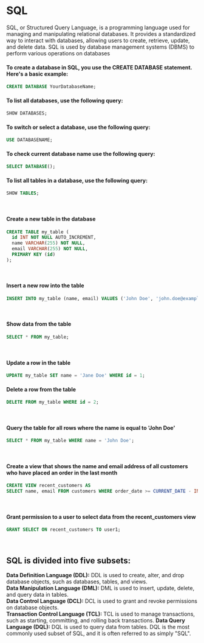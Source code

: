 # SQL
SQL, or Structured Query Language, is a programming language used for managing and manipulating relational databases. It provides a standardized way to interact with databases, allowing users to create, retrieve, update, and delete data. SQL is used by database management systems (DBMS) to perform various operations on databases

#### To create a database in SQL, you use the CREATE DATABASE statement. Here's a basic example:
```sql
CREATE DATABASE YourDatabaseName;
```
#### To list all databases, use the following query:
```sql
SHOW DATABASES;
```
#### To switch or select a database, use the following query:
```sql
USE DATABASENAME;
```
#### To check current database name use the following query:
```sql
SELECT DATABASE();
```
#### To list all tables in a database, use the following query:
```sql
SHOW TABLES;
```

<br>

#### Create a new table in the database
```sql
CREATE TABLE my_table (
  id INT NOT NULL AUTO_INCREMENT,
  name VARCHAR(255) NOT NULL,
  email VARCHAR(255) NOT NULL,
  PRIMARY KEY (id)
);
```
<br>

#### Insert a new row into the table
```sql
INSERT INTO my_table (name, email) VALUES ('John Doe', 'john.doe@example.com');
```
<br>

#### Show data from the table
```sql
SELECT * FROM my_table;
```
<br>

#### Update a row in the table
```sql
UPDATE my_table SET name = 'Jane Doe' WHERE id = 1;
```

#### Delete a row from the table
```sql
DELETE FROM my_table WHERE id = 2;
```
<br>

#### Query the table for all rows where the name is equal to 'John Doe'
```sql
SELECT * FROM my_table WHERE name = 'John Doe';
```
<br>

#### Create a view that shows the name and email address of all customers who have placed an order in the last month
```sql
CREATE VIEW recent_customers AS
SELECT name, email FROM customers WHERE order_date >= CURRENT_DATE - INTERVAL 1 MONTH;
```
<br>

#### Grant permission to a user to select data from the recent_customers view
```sql
GRANT SELECT ON recent_customers TO user1;
```
<br>

## SQL is divided into five subsets:
**Data Definition Language (DDL):** DDL is used to create, alter, and drop database objects, such as databases, tables, and views.<br>
**Data Manipulation Language (DML):** DML is used to insert, update, delete, and query data in tables.<br>
**Data Control Language (DCL):** DCL is used to grant and revoke permissions on database objects.<br>
**Transaction Control Language (TCL):** TCL is used to manage transactions, such as starting, committing, and rolling back transactions.
**Data Query Language (DQL):** DQL is used to query data from tables. DQL is the most commonly used subset of SQL, and it is often referred to as simply "SQL".
